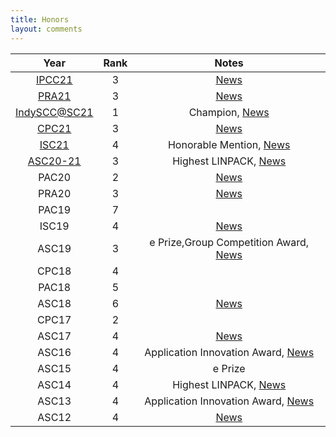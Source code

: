 ```yaml
---
title: Honors
layout: comments
---
```


|         Year              | Rank |                        Notes                        |
| :----------------------:  | :--: | :-------------------------------------------------: |
|      [IPCC21][ipcc21]     |  3   |                 [News][ipcc21-news]                 |
|      [PRA21][pra21]       |  3   |                 [News][pra21-news]                  |
| [IndySCC@SC21][indyscc21] |  1   |        Champion, [News][indyscc-news]               |
|    [CPC21][cpc21]         |  3   |                 [News][cpc21-news]                  |
|    [ISC21][isc21]         |  4   |     Honorable Mention, [News][isc21-news]           |
|    [ASC20-21][asc20-21]   |  3   |       Highest LINPACK, [News][asc20-21-news]        |
|           PAC20           |  2   |                 [News][pac20-news]                  |
|           PRA20           |  3   |                 [News][pra20-news]                  |
|           PAC19           |  7   |                                                     |
|           ISC19           |  4   |                 [News][isc19-news]                  |
|           ASC19           |  3   | e Prize,Group Competition Award, [News][asc19-news] |
|           CPC18           |  4   |                                                     |
|           PAC18           |  5   |                                                     |
|           ASC18           |  6   |                 [News][asc18-news]                  |
|           CPC17           |  2   |                                                     |
|           ASC17           |  4   |                 [News][asc17-news]                  |
|           ASC16           |  4   |  Application Innovation Award, [News][asc16-news]   |
|           ASC15           |  4   |                       e Prize                       |
|           ASC14           |  4   |         Highest LINPACK, [News][asc14-news]         |
|           ASC13           |  4   |  Application Innovation Award, [News][asc13-news]   |
|           ASC12           |  4   |                 [News][asc12-news]                  |

[ipcc21-news]: https://mp.weixin.qq.com/s?__biz=MjM5NzMzNTU4NQ==&mid=2649434543&idx=1&sn=e82bfeae4262e89432cf9c5ccf8fd441&chksm=bec40ee189b387f7aef8d5433af976dcb2fb79d4ad903c7fba445e38fe7cf190ab4dd88b9b41&mpshare=1&srcid=1122k1UYFrkYjmy4SpSnnkz3&sharer_sharetime=1637576672891&sharer_shareid=0c848dd8273a6a492101ef24a3928d0f&from=groupmessage&scene=1&subscene=10000&clicktime=1638345163&enterid=1638345163&ascene=1&devicetype=android-30&version=28001057&nettype=WIFI&abtest_cookie=AAACAA%3D%3D&lang=en&exportkey=ASt5wZ1tV53ueJZKBJEQRbM%3D&pass_ticket=MQKRvrcQAf0aRjDtBryge87FoapcGs9AzaNybYVVuFefBnptmmC3WMJx9lkToYTK&wx_header=1
[ipcc21]: http://cnic.cas.cn/zhxw/202111/t20211126_6272303.html
[pra21-news]: https://cas-pra.sugon.com/sugon/newsugon/index3.html
[pra21]: https://cas-pra.sugon.com/sugon/index2.html
[indyscc-news]: https://twitter.com/Supercomputing/status/1461712128180690951
[indyscc21]: https://sc21.supercomputing.org/program/studentssc/indyscc/
[cpc21-news]: https://mp.weixin.qq.com/s/GQsaR_V1NoGzCvbGARMeEA
[cpc21]: http://hpc-cpc.com/
[isc21-news]: https://cse.sysu.edu.cn/content/5940
[isc21]: https://www.isc-hpc.com/student-cluster-competition.html
[asc20-21]: http://www.asc-events.net/ASC20-21/Finals.php
[asc20-21-news]: https://mp.weixin.qq.com/s/qIaw40TKvcRTo_NULV_z_g
[pac20-news]: https://mp.weixin.qq.com/s/F06-d3718XazNqVhLFcoaA
[pra20-news]: https://mp.weixin.qq.com/s/r9gJu9tuRvNoXj2c9ktVFg
[isc19-news]: https://mp.weixin.qq.com/s/wBmQgKCtHq95HZvf8n38Tg
[asc19-news]: https://mp.weixin.qq.com/s/YaZBmRCFgIK8U9B2WtY-IA
[asc18-news]: https://mp.weixin.qq.com/s/olBlMYjuePUl1pQQYGOTFQ
[asc17-news]: https://mp.weixin.qq.com/s/DunaKTZRG1bbnaa_aMWwXA
[asc16-news]: https://mp.weixin.qq.com/s/G79hozjCHxzypFOINdw9mA
[asc14-news]: http://sdcs.sysu.edu.cn/compsci/cn/cn02/41520.htm
[asc13-news]: http://sdcs.sysu.edu.cn/compsci/cn/cn02/37015.htm
[asc12-news]: http://sdcs.sysu.edu.cn/compsci/cn/cn02/36675.htm
